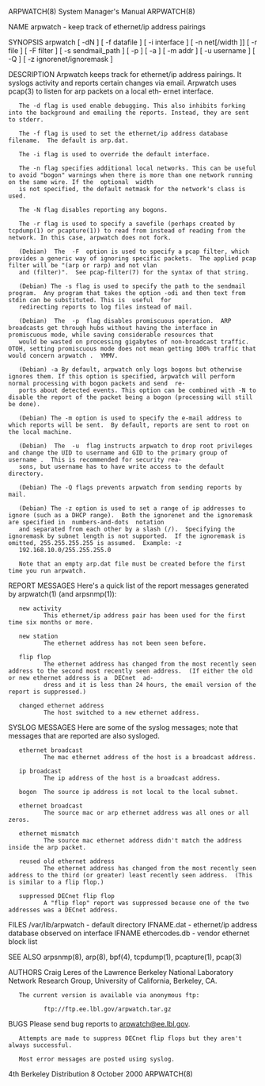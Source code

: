 ARPWATCH(8)                                                                       System Manager's Manual                                                                      ARPWATCH(8)

NAME
       arpwatch - keep track of ethernet/ip address pairings

SYNOPSIS
       arpwatch [ -dN ]
               [ -f datafile ]
               [ -i interface ]
               [ -n net[/width ]]
               [ -r file ]
               [ -F filter ]
               [ -s sendmail_path ]
               [ -p ]
               [ -a ]
               [ -m addr ]
               [ -u username ]
               [ -Q ]
               [ -z ignorenet/ignoremask ]

DESCRIPTION
       Arpwatch  keeps track for ethernet/ip address pairings. It syslogs activity and reports certain changes via email.  Arpwatch uses pcap(3) to listen for arp packets on a local eth‐
       ernet interface.

       The -d flag is used enable debugging. This also inhibits forking into the background and emailing the reports. Instead, they are sent to stderr.

       The -f flag is used to set the ethernet/ip address database filename.  The default is arp.dat.

       The -i flag is used to override the default interface.

       The -n flag specifies additional local networks. This can be useful to avoid "bogon" warnings when there is more than one network running on the same wire. If the  optional  width
       is not specified, the default netmask for the network's class is used.

       The -N flag disables reporting any bogons.

       The -r flag is used to specify a savefile (perhaps created by tcpdump(1) or pcapture(1)) to read from instead of reading from the network. In this case, arpwatch does not fork.

       (Debian)  The  -F  option is used to specify a pcap filter, which provides a generic way of ignoring specific packets.  The applied pcap filter will be "(arp or rarp) and not vlan
       and (filter)".  See pcap-filter(7) for the syntax of that string.

       (Debian) The -s flag is used to specify the path to the sendmail program.  Any program that takes the option -odi and then text from stdin can be substituted. This is  useful  for
       redirecting reports to log files instead of mail.

       (Debian)  The  -p  flag disables promiscuous operation.  ARP broadcasts get through hubs without having the interface in promiscuous mode, while saving considerable resources that
       would be wasted on processing gigabytes of non-broadcast traffic.  OTOH, setting promiscuous mode does not mean getting 100% traffic that would concern arpwatch .  YMMV.

       (Debian) -a By default, arpwatch only logs bogons but otherwise ignores them. If this option is specified, arpwatch will perform normal processing with bogon packets and send  re‐
       ports about detected events. This option can be combined with -N to disable the report of the packet being a bogon (processing will still be done).

       (Debian) The -m option is used to specify the e-mail address to which reports will be sent.  By default, reports are sent to root on the local machine.

       (Debian)  The  -u  flag instructs arpwatch to drop root privileges and change the UID to username and GID to the primary group of username .  This is recommended for security rea‐
       sons, but username has to have write access to the default directory.

       (Debian) The -Q flags prevents arpwatch from sending reports by mail.

       (Debian) The -z option is used to set a range of ip addresses to ignore (such as a DHCP range).  Both the ignorenet and the ignoremask are specified in  numbers-and-dots  notation
       and separated from each other by a slash (/).  Specifying the ignoremask by subnet length is not supported.  If the ignoremask is omitted, 255.255.255.255 is assumed.  Example: -z
       192.168.10.0/255.255.255.0

       Note that an empty arp.dat file must be created before the first time you run arpwatch.

REPORT MESSAGES
       Here's a quick list of the report messages generated by arpwatch(1) (and arpsnmp(1)):

       new activity
              This ethernet/ip address pair has been used for the first time six months or more.

       new station
              The ethernet address has not been seen before.

       flip flop
              The ethernet address has changed from the most recently seen address to the second most recently seen address.  (If either the old or new ethernet address is a  DECnet  ad‐
              dress and it is less than 24 hours, the email version of the report is suppressed.)

       changed ethernet address
              The host switched to a new ethernet address.

SYSLOG MESSAGES
       Here are some of the syslog messages; note that messages that are reported are also sysloged.

       ethernet broadcast
              The mac ethernet address of the host is a broadcast address.

       ip broadcast
              The ip address of the host is a broadcast address.

       bogon  The source ip address is not local to the local subnet.

       ethernet broadcast
              The source mac or arp ethernet address was all ones or all zeros.

       ethernet mismatch
              The source mac ethernet address didn't match the address inside the arp packet.

       reused old ethernet address
              The ethernet address has changed from the most recently seen address to the third (or greater) least recently seen address.  (This is similar to a flip flop.)

       suppressed DECnet flip flop
              A "flip flop" report was suppressed because one of the two addresses was a DECnet address.

FILES
       /var/lib/arpwatch - default directory
       IFNAME.dat - ethernet/ip address database observed on interface IFNAME
       ethercodes.db - vendor ethernet block list

SEE ALSO
       arpsnmp(8), arp(8), bpf(4), tcpdump(1), pcapture(1), pcap(3)

AUTHORS
       Craig Leres of the Lawrence Berkeley National Laboratory Network Research Group, University of California, Berkeley, CA.

       The current version is available via anonymous ftp:

              ftp://ftp.ee.lbl.gov/arpwatch.tar.gz

BUGS
       Please send bug reports to arpwatch@ee.lbl.gov.

       Attempts are made to suppress DECnet flip flops but they aren't always successful.

       Most error messages are posted using syslog.

4th Berkeley Distribution                                                             8 October 2000                                                                           ARPWATCH(8)
